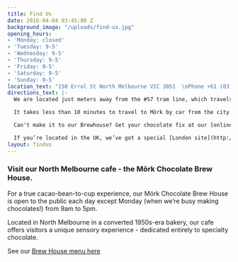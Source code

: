 ```yaml
---
title: Find Us
date: 2016-04-04 03:45:00 Z
background_image: "/uploads/find-us.jpg"
opening_hours:
- 'Monday: closed'
- 'Tuesday: 9-5'
- 'Wednesday: 9-5'
- 'Thursday: 9-5'
- 'Friday: 9-5'
- 'Saturday: 9-5'
- 'Sunday: 9-5'
location_text: "150 Errol St North Melbourne VIC 3051  \nPhone +61 (03) 9328 1386\n\n[store@morkchocolate.com.au](mailto:store@morkchocolate.com.au)"
directions_text: |-
  We are located just meters away from the #57 tram line, which travels directly to and from Melbourne CBD.

  It takes less than 10 minutes to travel to Mörk by car from the city. It's also short walk or bike ride from Queen Vic Markets, if you need some relaxation in between the bustling energy of Melbourne's crowds.

  Can't make it to our Brewhouse? Get your chocolate fix at our [online store](http://store.morkchocolate.com.au).

  If you’re located in the UK, we’ve got a special [London site](http://morkchocolate.co.uk) just for you."
layout: findus
---
```


### Visit our North Melbourne cafe - the Mörk Chocolate Brew House.

For a true cacao-bean-to-cup experience, our Mörk Chocolate Brew House is open to the public each day except Monday (when we’re busy making chocolates!) from 9am to 5pm.


Located in North Melbourne in a converted 1950s-era bakery, our cafe offers visitors a unique sensory experience - dedicated entirely to specialty chocolate.

See our <a href="/uploads/Mork_Menu_V3.pdf" target="_blank">Brew House menu here</a>
